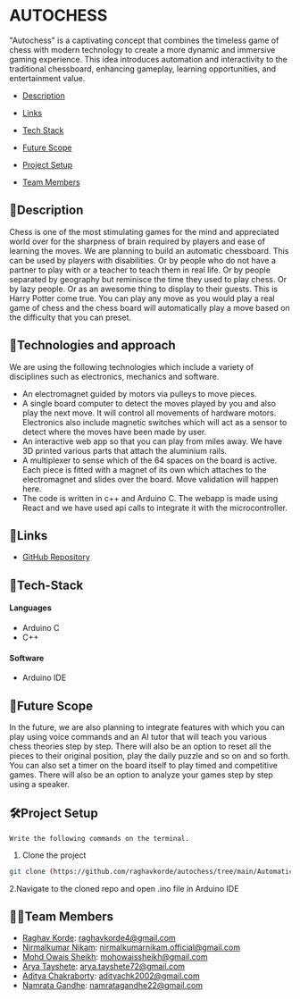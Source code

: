 # AUTOCHESS
"Autochess" is a captivating concept that combines the timeless game of chess with modern technology to create a more dynamic and immersive gaming experience. This  idea introduces automation and interactivity to the traditional chessboard, enhancing gameplay, learning opportunities, and entertainment value. 

- [Description](#description)

- [Links](#links)

- [Tech Stack](#tech-stack)

- [Future Scope](#future-scope)

- [Project Setup](#project-setup)

- [Team Members](#team-members)





## 📝Description

Chess is one of the most stimulating games for the mind and appreciated world over for the sharpness of brain required by players and ease of learning the moves. We are planning to build an automatic chessboard. This can be used by players with disabilities. Or by people who do not have a partner to play with or a teacher to teach them in real life. Or by people separated by geography but reminisce the time they used to play chess. Or by lazy people. Or as an awesome thing to display to their guests. This is Harry Potter come true. You can play any move as you would play a real game of chess and the chess board will automatically play a move based on the difficulty that you can preset.


## 🤖Technologies and approach
We are using the following technologies which include a variety of disciplines such as electronics, mechanics and software. 
- An electromagnet guided by motors via pulleys to move pieces. 
- A single board computer to detect the moves played by you and also play the next move. It will control all movements of hardware motors. Electronics also include magnetic switches which will act as a sensor to detect where the moves have been made by user. 
- An interactive web app so that you can play from miles away. We have 3D printed various parts that attach the aluminium rails. 
- A multiplexer to sense which of the 64 spaces on the board is active. Each piece is fitted with a magnet of its own which attaches to the electromagnet and slides over the board. Move validation will happen here.
- The code is written in c++ and Arduino C. The webapp is made using React and we have used api calls to integrate it with the microcontroller.







## 🔗Links

- [GitHub Repository](https://github.com/raghavkorde/autochess/tree/main/Automatic_Chessboard_V3)






## 🤖Tech-Stack


#### Languages
- Arduino C
- C++



#### Software
- Arduino IDE












## 🔮Future Scope



In the future, we are also planning to integrate features with which you can play using voice commands and an AI tutor that will teach you various chess theories step by step. There will also be an option to reset all the pieces to their original position, play the daily puzzle and so on and so forth. You can also set a timer on the board itself to play timed and competitive games. There will also be an option to analyze your games step by step using a speaker. 



## 🛠Project Setup


`Write the following commands on the terminal.`


1. Clone the project

```bash
git clone (https://github.com/raghavkorde/autochess/tree/main/Automatic_Chessboard_V3.git
```

2.Navigate to the cloned repo and open .ino file in Arduino IDE





## 👨‍💻Team Members


- [Raghav Korde](https://github.com/raghavkorde): raghavkorde4@gmail.com
- [Nirmalkumar Nikam](https://github.com/nirmalkumarnikam): nirmalkumarnikam.official@gmail.com
- [Mohd Owais Sheikh](https://github.com/owaiz13): mohowaissheikh@gmail.com
- [Arya Tayshete](https://github.com/xoaryaa): arya.tayshete72@gmail.com
- [Aditya Chakraborty](https:/github.com/adityachk2002): adityachk2002@gmail.com
- [Namrata Gandhe](https://github.com/namratagandhe): namratagandhe22@gmail.com





